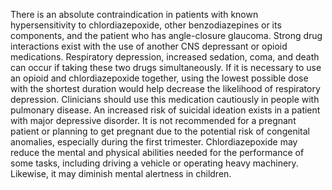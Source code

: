 There is an absolute contraindication in patients with known hypersensitivity to chlordiazepoxide, other benzodiazepines or its components, and the patient who has angle-closure glaucoma. Strong drug interactions exist with the use of another CNS depressant or opioid medications. Respiratory depression, increased sedation, coma, and death can occur if taking these two drugs simultaneously. If it is necessary to use an opioid and chlordiazepoxide together, using the lowest possible dose with the shortest duration would help decrease the likelihood of respiratory depression. Clinicians should use this medication cautiously in people with pulmonary disease. An increased risk of suicidal ideation exists in a patient with major depressive disorder. It is not recommended for a pregnant patient or planning to get pregnant due to the potential risk of congenital anomalies, especially during the first trimester. Chlordiazepoxide may reduce the mental and physical abilities needed for the performance of some tasks, including driving a vehicle or operating heavy machinery. Likewise, it may diminish mental alertness in children.